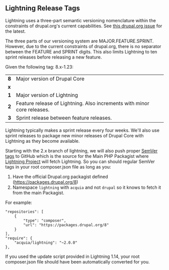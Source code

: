 ## Lightning Release Tags
Lightning uses a three-part semantic versioning nomenclature within the
constraints of drupal.org's current capabilities. See
[this drupal.org issue](https://www.drupal.org/node/1612910) for the latest.

The three parts of our versioning system are MAJOR.FEATURE.SPRINT. However, due
to the current constraints of drupal.org, there is no separator between the
FEATURE and SPRINT digits. This also limits Lightning to ten sprint releases
before releasing a new feature.

Given the following tag: 8.x-1.23:

|       |                              |
|-------|------------------------------|
| __8__ | Major version of Drupal Core |
| __x__ |  |
| __1__ | Major version of Lightning |
| __2__ | Feature release of Lightning. Also increments with minor core releases. |
| __3__ | Sprint release between feature releases. |

Lightning typically makes a sprint release every four weeks. We'll also use
sprint releases to package new minor releases of Drupal Core with Lightning as
they become available.

Starting with the 2.x branch of lightning, we will also push proper [SemVer tags](http://semver.org/)
to GitHub which is the source for the Main PHP Packagist where [Lightning Project](https://github.com/acquia/lightning-project)
will fetch Lightning. So you can should regular SemVer tags in your root
composer.json file as long as you:

1. Have the official Drupal.org packagist defined
   (https://packages.drupal.org/8)
2. Namespace `lightning` with `acquia` and not `drupal` so it knows to fetch it
   from the main Packagist.

For example:

    "repositories": [
        {
            "type": "composer",
            "url": "https://packages.drupal.org/8"
        }
    ],
    "require": {
        "acquia/lightning": "~2.0.0"
    },

If you used the update script provided in Lightning 1.14, your root
composer.json file should have been automatically converted for you.